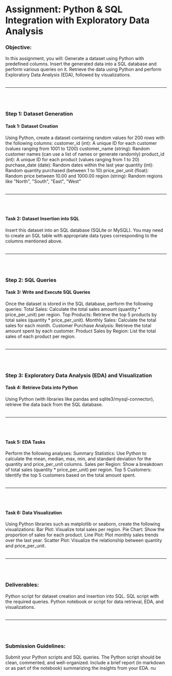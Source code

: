 # Assignment: Python & SQL Integration with Exploratory Data Analysis
### Objective:
In this assignment, you will:
Generate a dataset using Python with predefined columns.
Insert the generated data into a SQL database and perform various queries on it.
Retrieve the data using Python and perform Exploratory Data Analysis (EDA), followed by visualizations.
<br></br>
<hr></hr>
<br></br>

### Step 1: Dataset Generation
#### Task 1: Dataset Creation
Using Python, create a dataset containing random values for 200 rows with the following columns:
customer_id (int): A unique ID for each customer (values ranging from 1001 to 1200)
customer_name (string): Random customer names (can use a list of names or generate randomly)
product_id (int): A unique ID for each product (values ranging from 1 to 20)
purchase_date (date): Random dates within the last year
quantity (int): Random quantity purchased (between 1 to 10)
price_per_unit (float): Random price between 10.00 and 1000.00
region (string): Random regions like "North", "South", "East", "West"
<br></br>
<hr></hr>
<br></br>

#### Task 2: Dataset Insertion into SQL
Insert this dataset into an SQL database (SQLite or MySQL).
You may need to create an SQL table with appropriate data types corresponding to the columns mentioned above.
<br></br>
<hr></hr>
<br></br>

### Step 2: SQL Queries
#### Task 3: Write and Execute SQL Queries
Once the dataset is stored in the SQL database, perform the following queries:
Total Sales: Calculate the total sales amount (quantity * price_per_unit) per region.
Top Products: Retrieve the top 5 products by total sales (quantity * price_per_unit).
Monthly Sales: Calculate the total sales for each month.
Customer Purchase Analysis: Retrieve the total amount spent by each customer.
Product Sales by Region: List the total sales of each product per region.
<br></br>
<hr></hr>
<br></br>

### Step 3: Exploratory Data Analysis (EDA) and Visualization
#### Task 4: Retrieve Data into Python
Using Python (with libraries like pandas and sqlite3/mysql-connector), retrieve the data back from the SQL database.
<br></br>
<hr></hr>
<br></br>

#### Task 5: EDA Tasks
Perform the following analyses:
Summary Statistics: Use Python to calculate the mean, median, max, min, and standard deviation for the quantity and price_per_unit columns.
Sales per Region: Show a breakdown of total sales (quantity * price_per_unit) per region.
Top 5 Customers: Identify the top 5 customers based on the total amount spent.
<br></br>
<hr></hr>
<br></br>

#### Task 6: Data Visualization
Using Python libraries such as matplotlib or seaborn, create the following visualizations:
Bar Plot: Visualize total sales per region.
Pie Chart: Show the proportion of sales for each product.
Line Plot: Plot monthly sales trends over the last year.
Scatter Plot: Visualize the relationship between quantity and price_per_unit.
<br></br>
<hr></hr>
<br></br>

### Deliverables:
Python script for dataset creation and insertion into SQL.
SQL script with the required queries.
Python notebook or script for data retrieval, EDA, and visualizations.
<br></br>
<hr></hr>
<br></br>

### Submission Guidelines:
Submit your Python scripts and SQL queries.
The Python script should be clean, commented, and well-organized.
Include a brief report (in markdown or as part of the notebook) summarizing the insights from your EDA.
nu
